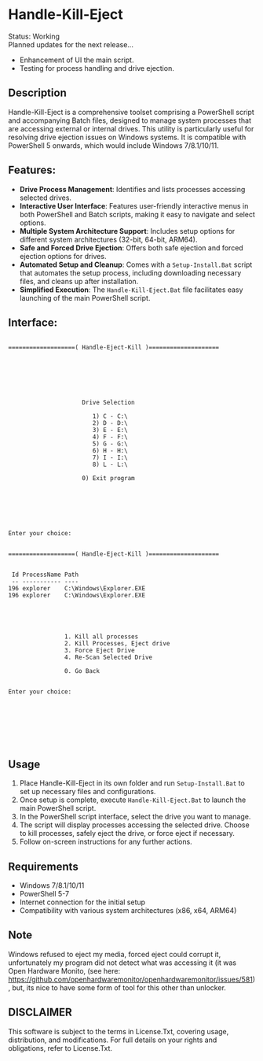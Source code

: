 # Handle-Kill-Eject
Status: Working
<br> Planned updates for the next release...
- Enhancement of UI the main script.
- Testing for process handling and drive ejection.

## Description
Handle-Kill-Eject is a comprehensive toolset comprising a PowerShell script and accompanying Batch files, designed to manage system processes that are accessing external or internal drives. This utility is particularly useful for resolving drive ejection issues on Windows systems. It is compatible with PowerShell 5 onwards, which would include Windows 7/8.1/10/11.

## Features:
- **Drive Process Management**: Identifies and lists processes accessing selected drives.
- **Interactive User Interface**: Features user-friendly interactive menus in both PowerShell and Batch scripts, making it easy to navigate and select options.
- **Multiple System Architecture Support**: Includes setup options for different system architectures (32-bit, 64-bit, ARM64).
- **Safe and Forced Drive Ejection**: Offers both safe ejection and forced ejection options for drives.
- **Automated Setup and Cleanup**: Comes with a `Setup-Install.Bat` script that automates the setup process, including downloading necessary files, and cleans up after installation.
- **Simplified Execution**: The `Handle-Kill-Eject.Bat` file facilitates easy launching of the main PowerShell script.

## Interface:
```

===================( Handle-Eject-Kill )====================







                     Drive Selection

                        1) C - C:\
                        2) D - D:\
                        3) E - E:\
                        4) F - F:\
                        5) G - G:\
                        6) H - H:\
                        7) I - I:\
                        8) L - L:\

                     0) Exit program







Enter your choice:

```
```

===================( Handle-Eject-Kill )====================


 Id ProcessName Path
 -- ----------- ----
196 explorer    C:\Windows\Explorer.EXE
196 explorer    C:\Windows\Explorer.EXE





                1. Kill all processes
                2. Kill Processes, Eject drive
                3. Force Eject Drive
                4. Re-Scan Selected Drive

                0. Go Back


Enter your choice:








```

## Usage
1. Place Handle-Kill-Eject in its own folder and run `Setup-Install.Bat` to set up necessary files and configurations.
2. Once setup is complete, execute `Handle-Kill-Eject.Bat` to launch the main PowerShell script.
3. In the PowerShell script interface, select the drive you want to manage.
4. The script will display processes accessing the selected drive. Choose to kill processes, safely eject the drive, or force eject if necessary.
5. Follow on-screen instructions for any further actions.

## Requirements
- Windows 7/8.1/10/11
- PowerShell 5-7
- Internet connection for the initial setup
- Compatibility with various system architectures (x86, x64, ARM64)

## Note
Windows refused to eject my media, forced eject could corrupt it, unfortunately my program did not detect what was accessing it (it was Open Hardware Monito, (see here: https://github.com/openhardwaremonitor/openhardwaremonitor/issues/581), but, its nice to have some form of tool for this other than unlocker.

## DISCLAIMER
This software is subject to the terms in License.Txt, covering usage, distribution, and modifications. For full details on your rights and obligations, refer to License.Txt.
